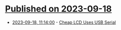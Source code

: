 # [Published on 2023-09-18](index.md)

* [2023-09-18, 11:14:00](https://soylentnews.org/article.pl?sid=23/09/17/1752216&from=rss) - [Cheap LCD Uses USB Serial](https://soylentnews.org/article.pl?sid=23/09/17/1752216&from=rss)

